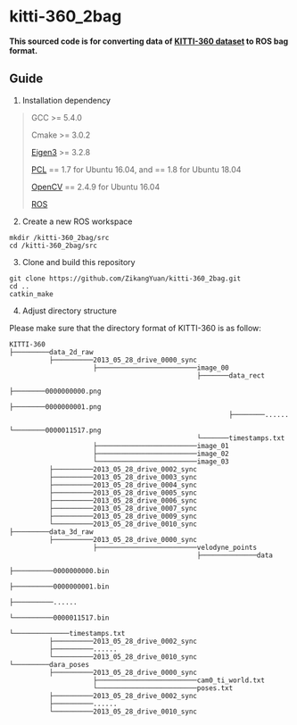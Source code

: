# kitti-360_2bag

**This sourced code is for converting data of [KITTI-360 dataset](https://www.cvlibs.net/datasets/kitti-360/) to ROS bag format.**

## Guide

1. Installation dependency

> GCC >= 5.4.0
>
> Cmake >= 3.0.2
> 
> [Eigen3](http://eigen.tuxfamily.org/index.php?title=Main_Page) >= 3.2.8
>
> [PCL](https://pointclouds.org/downloads/) == 1.7 for Ubuntu 16.04, and == 1.8 for Ubuntu 18.04
>
> [OpenCV](https://opencv.org/releases/) == 2.4.9 for Ubuntu 16.04
>
> [ROS](http://wiki.ros.org/ROS/Installation)

2. Create a new ROS workspace

```
mkdir /kitti-360_2bag/src
cd /kitti-360_2bag/src
```

3. Clone and build this repository

```
git clone https://github.com/ZikangYuan/kitti-360_2bag.git
cd ..
catkin_make
```

4. Adjust directory structure

Please make sure that the directory format of KITTI-360 is as follow:

```
KITTI-360
├─────────data_2d_raw  
          ├──────────2013_05_28_drive_0000_sync
                     ├─────────────────────────image_00
                                               ├───────data_rect
                                                       ├────────0000000000.png
                                                       ├────────0000000001.png
                                                       ├────────......
                                                       └────────0000011517.png
                                               └───────timestamps.txt
                     ├─────────────────────────image_01
                     ├─────────────────────────image_02
                     └─────────────────────────image_03
          ├──────────2013_05_28_drive_0002_sync
          ├──────────2013_05_28_drive_0003_sync
          ├──────────2013_05_28_drive_0004_sync
          ├──────────2013_05_28_drive_0005_sync
          ├──────────2013_05_28_drive_0006_sync
          ├──────────2013_05_28_drive_0007_sync
          ├──────────2013_05_28_drive_0009_sync
          └──────────2013_05_28_drive_0010_sync
├─────────data_3d_raw
          ├──────────2013_05_28_drive_0000_sync
                     ├─────────────────────────velodyne_points
                                               ├──────────────data
                                                       ├──────────0000000000.bin
                                                       ├──────────0000000001.bin
                                                       ├──────────......
                                                       └──────────0000011517.bin
                                               └──────────────timestamps.txt
          ├──────────2013_05_28_drive_0002_sync
          ├──────────......
          └──────────2013_05_28_drive_0010_sync
└─────────dara_poses
          ├──────────2013_05_28_drive_0000_sync
                     ├─────────────────────────cam0_ti_world.txt
                     └─────────────────────────poses.txt
          ├──────────2013_05_28_drive_0002_sync
          ├──────────......
          └──────────2013_05_28_drive_0010_sync
```
